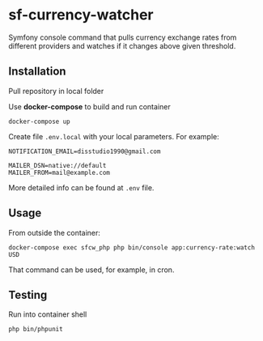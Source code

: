 # sf-currency-watcher
Symfony console command that pulls currency exchange rates from different providers and watches if it changes above given threshold.

## Installation

Pull repository in local folder

Use **docker-compose** to build and run container

```
docker-compose up
```

Create file `.env.local` with your local parameters. For example:

```
NOTIFICATION_EMAIL=disstudio1990@gmail.com

MAILER_DSN=native://default
MAILER_FROM=mail@example.com
```

More detailed info can be found at `.env` file.

## Usage

From outside the container:

`docker-compose exec sfcw_php php bin/console app:currency-rate:watch USD`

That command can be used, for example, in cron.

## Testing

Run into container shell

`php bin/phpunit`
